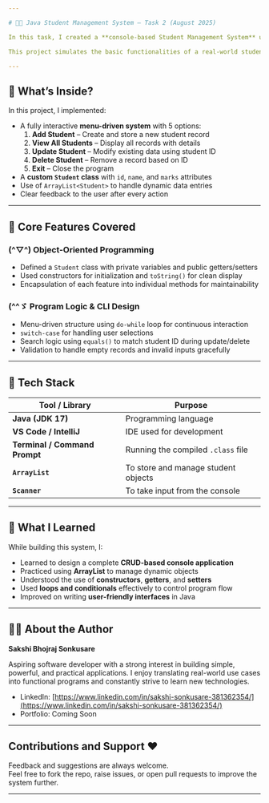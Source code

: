 ```yaml
---

# 🧑‍🎓 Java Student Management System – Task 2 (August 2025)

In this task, I created a **console-based Student Management System** using Java to improve my understanding of **object-oriented programming**, **CRUD operations**, and the use of **dynamic data structures** like `ArrayList`.

This project simulates the basic functionalities of a real-world student database management tool, where users can interact through a **menu-driven interface** to add, view, update, or delete student records. I used **methods and encapsulation** to ensure clarity, modularity, and clean logic flow.

---
```


## 👾 What’s Inside?

In this project, I implemented:
- A fully interactive **menu-driven system** with 5 options:
  1. **Add Student** – Create and store a new student record
  2. **View All Students** – Display all records with details
  3. **Update Student** – Modify existing data using student ID
  4. **Delete Student** – Remove a record based on ID
  5. **Exit** – Close the program
- A **custom `Student` class** with `id`, `name`, and `marks` attributes
- Use of `ArrayList<Student>` to handle dynamic data entries
- Clear feedback to the user after every action

---

## 🦑 Core Features Covered

### (^▽^) Object-Oriented Programming
- Defined a `Student` class with private variables and public getters/setters
- Used constructors for initialization and `toString()` for clean display
- Encapsulation of each feature into individual methods for maintainability

### (^^ゞ Program Logic & CLI Design
- Menu-driven structure using `do-while` loop for continuous interaction
- `switch-case` for handling user selections
- Search logic using `equals()` to match student ID during update/delete
- Validation to handle empty records and invalid inputs gracefully

---

## 🦖 Tech Stack

| Tool / Library        | Purpose |
|-----------------------|---------|
| **Java (JDK 17)**      | Programming language |
| **VS Code / IntelliJ** | IDE used for development |
| **Terminal / Command Prompt** | Running the compiled `.class` file |
| **`ArrayList`**         | To store and manage student objects |
| **`Scanner`**           | To take input from the console |

---

## 🐲 What I Learned

While building this system, I:
- Learned to design a complete **CRUD-based console application**
- Practiced using **ArrayList** to manage dynamic objects
- Understood the use of **constructors**, **getters**, and **setters**
- Used **loops and conditionals** effectively to control program flow
- Improved on writing **user-friendly interfaces** in Java

---

## 🥤🍀 About the Author

**Sakshi Bhojraj Sonkusare**  

Aspiring software developer with a strong interest in building simple, powerful, and practical applications. I enjoy translating real-world use cases into functional programs and constantly strive to learn new technologies.

- LinkedIn: [https://www.linkedin.com/in/sakshi-sonkusare-381362354/](https://www.linkedin.com/in/sakshi-sonkusare-381362354/)  
- Portfolio: Coming Soon  

---

## Contributions and Support ❤️

Feedback and suggestions are always welcome.  
Feel free to fork the repo, raise issues, or open pull requests to improve the system further.

---
